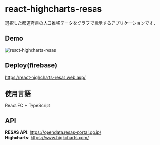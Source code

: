 # react-highcharts-resas

選択した都道府県の人口推移データをグラフで表示するアプリケーションです．

## Demo

![react-highcharts-resas](https://user-images.githubusercontent.com/38938327/106702950-93d90680-662c-11eb-8df3-a5cc21002aaa.gif)

## Deploy(firebase)

https://react-highcharts-resas.web.app/

## 使用言語

React.FC + TypeScript

## API

**RESAS API**: https://opendata.resas-portal.go.jp/  
**Highcharts**: https://www.highcharts.com/
